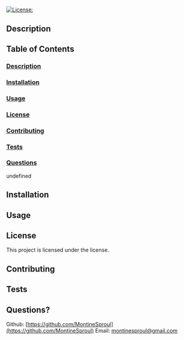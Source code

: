 # 
 [![License: ](https://img.shields.io/badge/License--yellow.svg)](https://opensource.org/licenses/) 
## Description 

## Table of Contents
### [Description](#description)
### [Installation](#installation)
### [Usage](#usage)
### [License](#license)
### [Contributing](#contributing)
### [Tests](#tests)
### [Questions](#questions)
undefined
## Installation

## Usage

## License
This project is licensed under the  license.
## Contributing

## Tests

## Questions?
Github: [https://github.com/MontineSproul](https://github.com/MontineSproul)
Email: [montinesproul@gmail.com](montinesproul@gmail.com)

